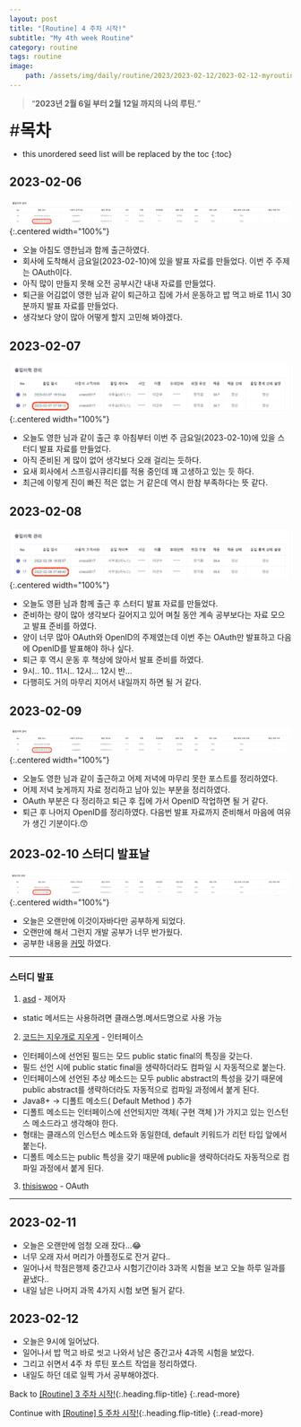 ```yaml
---
layout: post
title: "[Routine] 4 주차 시작!"
subtitle: "My 4th week Routine"
category: routine
tags: routine
image:
    path: /assets/img/daily/routine/2023/2023-02-12/2023-02-12-myroutine-4th.png
---
```


> “**2023년 2월 6일 부터 2월 12일 까지의 나의 루틴.**”

<span style="font-size:30px;">\#**목차**</span>
* this unordered seed list will be replaced by the toc
{:toc}

## 2023-02-06
![2023-02-06](/assets/img/daily/routine/2023/2023-02-12/2023-02-06_myroutine.png){:.centered width="100%"}
- 오늘 아침도 영한님과 함께 출근하였다.
- 회사에 도착해서 금요일(2023-02-10)에 있을 발표 자료를 만들었다. 이번 주 주제는 OAuth이다.
- 아직 많이 만들지 못해 오전 공부시간 내내 자료를 만들었다.
- 퇴근을 어김없이 영한 님과 같이 퇴근하고 집에 가서 운동하고 밥 먹고 바로 11시 30분까지 발표 자료를 만들었다.
- 생각보다 양이 많아 어떻게 할지 고민해 봐야겠다.

## 2023-02-07
![2023-02-07](/assets/img/daily/routine/2023/2023-02-12/2023-02-07-myroutine.png){:.centered width="100%"}
- 오늘도 영한 님과 같이 출근 후 아침부터 이번 주 금요일(2023-02-10)에 있을 스터디 발표 자료를 만들었다.
- 아직 준비된 게 많이 없어 생각보다 오래 걸리는 듯하다.
- 요새 회사에서 스프링시큐리티를 적용 중인데 꽤 고생하고 있는 듯 하다.
- 최근에 이렇게 진이 빠진 적은 없는 거 같은데 역시 한참 부족하다는 뜻 같다.

## 2023-02-08
![2023-02-08](/assets/img/daily/routine/2023/2023-02-12/2023-02-08-myroutine.png){:.centered width="100%"}
- 오늘도 영환 님과 함께 출근 후 스터디 발표 자료를 만들었다.
- 준비하는 량이 많아 생각보다 길어지고 있어 며칠 동안 계속 공부보다는 자료 모으고 발표 준비를 하였다.
- 양이 너무 많아 OAuth와 OpenID의 주제였는데 이번 주는 OAuth만 발표하고 다음에 OpenID를 발표해야 하나 싶다.
- 퇴근 후 역시 운동 후 책상에 앉아서 발표 준비를 하였다.
- 9시.. 10.. 11시.. 12시... 12시 반...
- 다행히도 거의 마무리 지어서 내일까지 하면 될 거 같다.

## 2023-02-09
![2023-02-08](/assets/img/daily/routine/2023/2023-02-12/2023-02-09-myroutine.png){:.centered width="100%"}
- 오늘도 영한 님과 같이 출근하고 어제 저녁에 마무리 못한 포스트를 정리하였다.
- 어제 저녁 늦게까지 자료 정리하고 남아 있는 부분을 정리하였다. 
- OAuth 부분은 다 정리하고 퇴근 후 집에 가서 OpenID 작업하면 될 거 같다.
- 퇴근 후 나머지 OpenID를 정리하였다. 다음번 발표 자료까지 준비해서 마음에 여유가 생긴 기분이다.😙

## 2023-02-10 스터디 발표날
![2023-02-08](/assets/img/daily/routine/2023/2023-02-12/2023-02-10_myroutine.png){:.centered width="100%"}
- 오늘은 오랜만에 이것이자바다만 공부하게 되었다. 
- 오랜만에 해서 그런지 개발 공부가 너무 반가웠다.
- 공부한 내용을 [커밋][commit] 하였다.

***

### 스터디 발표

1. [asd][asd] - 제어자
- static 메서드는 사용하려면 클래스명.메서드명으로 사용 가능

2. [코드는 지우개로 지우게][코드는 지우개로 지우게] - 인터페이스
- 인터페이스에 선언된 필드는 모드 public static final의 특징을 갖는다.
- 필드 선언 시에 public static final을 생략하더라도 컴파일 시 자동적으로 붙는다.
- 인터페이스에 선언된 추상 메소드는 모두 public abstract의 특성을 갖기 때문에 public abstract를 생략하더라도 자동적으로 컴파일 과정에서 붙게 된다.
- Java8+ -> 디폴트 메소드( Default Method ) 추가
- 디폴트 메소드는 인터페이스에 선언되지만 객체( 구현 객체 )가 가지고 있는 인스턴스 메소드라고 생각해야 한다.
- 형태는 클래스의 인스턴스 메소드와 동일한데, default 키워드가 리턴 타입 앞에서 붙는다.
- 디폴트 메소드는 public 특성을 갖기 때문에 public을 생략하더라도 자동적으로 컴파일 과정에서 붙게 된다.

3. [thisiswoo][oauth] - OAuth

***

## 2023-02-11
- 오늘은 오랜만에 엄청 오래 잤다...😂
- 너무 오래 자서 머리가 아플정도로 잔거 같다..
- 일어나서 학점은행제 중간고사 시험기간이라 3과목 시험을 보고 오늘 하루 일과를 끝냈다..
- 내일 남은 나머지 과목 4가지 시험 보면 될거 같다.

## 2023-02-12
- 오늘은 9시에 일어났다.
- 일어나서 밥 먹고 바로 씻고 나와서 남은 중간고사 4과목 시험을 보았다.
- 그리고 쉬면서 4주 차 루틴 포스트 작업을 정리하였다.
- 내일도 하던 데로 일찍 가서 공부해야겠다.
  
Back to [[Routine] 3 주차 시작!](2023-02-05-week-3nd.md){:.heading.flip-title}
{:.read-more}

Continue with [[Routine] 5 주차 시작!](2023-02-19-week-5th.md){:.heading.flip-title}
{:.read-more}

<!-- Links -->
[commit]: https://github.com/thisiswoo/thisisjava/commit/d10b722dfaaf81b4c513d00bfae3385bd31fc6e9
[asd]: https://youngjo-no.tistory.com/4
[코드는 지우개로 지우게]: https://blog.naver.com/codeblog
[oauth]: ../../../../development/server/2023-01-26-oauth.md